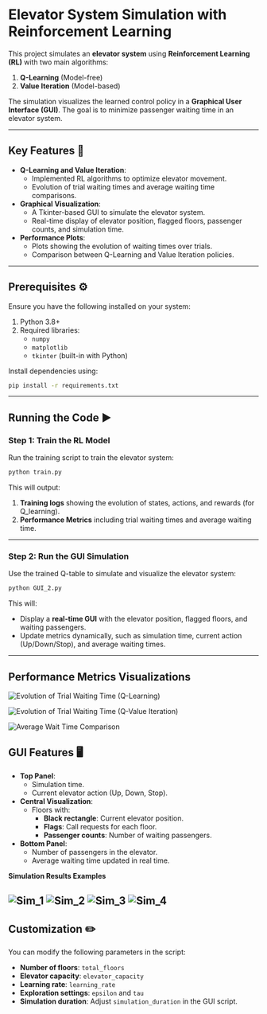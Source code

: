 # Elevator System Simulation with Reinforcement Learning

This project simulates an **elevator system** using **Reinforcement Learning (RL)** with two main algorithms:  
1. **Q-Learning** (Model-free)  
2. **Value Iteration** (Model-based)

The simulation visualizes the learned control policy in a **Graphical User Interface (GUI)**. The goal is to minimize passenger waiting time in an elevator system.

---

## Key Features 🚀
- **Q-Learning and Value Iteration**:
   - Implemented RL algorithms to optimize elevator movement.
   - Evolution of trial waiting times and average waiting time comparisons.
- **Graphical Visualization**:
   - A Tkinter-based GUI to simulate the elevator system.
   - Real-time display of elevator position, flagged floors, passenger counts, and simulation time.
- **Performance Plots**:
   - Plots showing the evolution of waiting times over trials.
   - Comparison between Q-Learning and Value Iteration policies.    
---

## Prerequisites ⚙️

Ensure you have the following installed on your system:
1. Python 3.8+  
2. Required libraries:  
   - `numpy`  
   - `matplotlib`  
   - `tkinter` (built-in with Python)  

Install dependencies using:

```bash
pip install -r requirements.txt
```

---

## Running the Code ▶️

### Step 1: Train the RL Model
Run the training script to train the elevator system:

```bash
python train.py
```

This will output:
1. **Training logs** showing the evolution of states, actions, and rewards (for Q_learning).
2. **Performance Metrics** including trial waiting times and average waiting time.

---

### Step 2: Run the GUI Simulation
Use the trained Q-table to simulate and visualize the elevator system:

```bash
python GUI_2.py
```

This will:
- Display a **real-time GUI** with the elevator position, flagged floors, and waiting passengers.
- Update metrics dynamically, such as simulation time, current action (Up/Down/Stop), and average waiting times.

---

## Performance Metrics Visualizations

![Evolution of Trial Waiting Time (Q-Learning)](/assests/qlearn.png)

![Evolution of Trial Waiting Time (Q-Value Iteration)](/assests/qvalue.png)

![Average Wait Time Comparison](/assests/avg_time.png)


## GUI Features 🖥️

- **Top Panel**:
   - Simulation time.
   - Current elevator action (Up, Down, Stop).
- **Central Visualization**:
   - Floors with:
     - **Black rectangle**: Current elevator position.
     - **Flags**: Call requests for each floor.
     - **Passenger counts**: Number of waiting passengers.
- **Bottom Panel**:
   - Number of passengers in the elevator.
   - Average waiting time updated in real time.

**Simulation Results Examples**

![Sim_1](/assests/Sim_1.png)
![Sim_2](/assests/Sim_2.png)
![Sim_3](/assests/Sim_3.png)
![Sim_4](/assests/Sim_4.png)
---

## Customization ✏️

You can modify the following parameters in the script:

- **Number of floors**: `total_floors`  
- **Elevator capacity**: `elevator_capacity`  
- **Learning rate**: `learning_rate`  
- **Exploration settings**: `epsilon` and `tau`  
- **Simulation duration**: Adjust `simulation_duration` in the GUI script.
